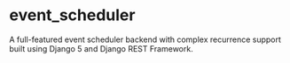 # event_scheduler
A full-featured event scheduler backend with complex recurrence support built using Django 5 and Django REST Framework. 
